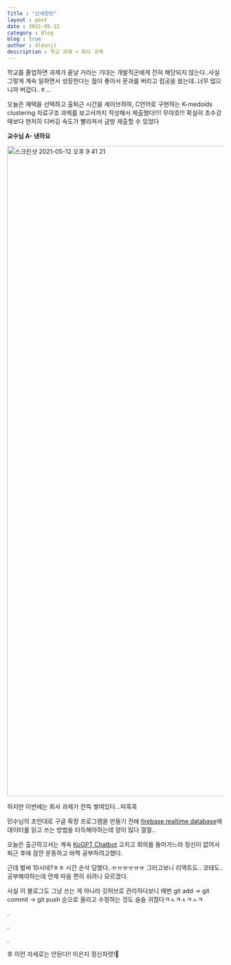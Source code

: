 ```yaml
---
Title : "신세한탄"
layout : post
date : 2021-05-12
category : Blog
blog : true
author : dleunji
description : 학교 과제 + 회사 과제
---
```


학교를 졸업하면 과제가 끝날 거라는 기대는 개발직군에게 전혀 해당되지 않는다..사실 그렇게 계속 일하면서 성장한다는 점이 좋아서 문과를 버리고 컴공을 왔는데..너무 많으니까 버겁다..ㅎ...

오늘은 재택을 선택하고 출퇴근 시간을 세이브하여, C언어로 구현하는 K-medoids clustering 자료구조 과제를 보고서까지 작성해서 제출했다!!!! 무야호!!! 확실히 초수강 때보다 현저히 디버깅 속도가 빨라져서 금방 제출할 수 있었다

**교수님 A- 낸하요**

<img width="1512" alt="스크린샷 2021-05-12 오후 9 41 21" src="https://user-images.githubusercontent.com/46207836/117976556-dff1c080-b36a-11eb-9b62-274b608cfb5f.png">

하지만 이번에는 회사 과제가 잔뜩 쌓여있다...따흑흑

민수님의 조언대로 구글 확장 프로그램을 만들기 전에 [firebase realtime database](https://firebase.google.com/docs/database/web/start)에 데이터를 읽고 쓰는 방법을 터득해야하는데 양이 많다 껄껄..



오늘은 출근하고서는 계속 [KoGPT Chatbot](https://github.com/dleunji/KoGPT2-chatbot) 고치고 회의를 들어가느라 정신이 없어서 퇴근 후에 잠깐 운동하고 바짝 공부하려고했다.

근데 벌써 10시네?ㅎㅎ 시간 순삭 당했다..ㅠㅠㅠㅠㅠㅠ 그러고보니 리액트도.. 코테도.. 공부해야하는데 언제 마음 편히 쉬려나 모르겠다.

사실 이 블로그도 그냥 쓰는 게 아니라 깃허브로 관리하다보니 매번 git add → git commit → git push 순으로 올리고 수정하는 것도 슬슬 귀찮다ㅋㅅㅋㅅㅋㅅㅋ

.

.

.

후 이런 자세로는 안된다!! 이은지 정신차렷!😬





